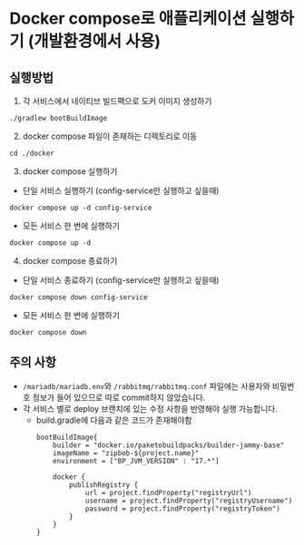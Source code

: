 # Docker compose로 애플리케이션 실행하기 (개발환경에서 사용)

## 실행방법

1. 각 서비스에서 네이티브 빌드팩으로 도커 이미지 생성하기
```
./gradlew bootBuildImage
```

2. docker compose 파일이 존재하는 디렉토리로 이동
```
cd ./docker
```

3. docker compose 실행하기
- 단일 서비스 실행하기 (config-service만 실행하고 싶을때)
```
docker compose up -d config-service
```
- 모든 서비스 한 번에 실행하기
```
docker compose up -d
```

4. docker compose 종료하기
- 단일 서비스 종료하기 (config-service만 실행하고 싶을때)
```
docker compose down config-service
```
- 모든 서비스 한 번에 실행하기
```
docker compose down
```

## 주의 사항
- `/mariadb/mariadb.env`와 `/rabbitmq/rabbitmq.conf` 파일에는 사용자와 비밀번호 정보가 들어 있으므로 따로 commit하지 않았습니다.
- 각 서비스 별로 deploy 브랜치에 있는 수정 사항을 반영해야 실행 가능합니다. 
    - build.gradle에 다음과 같은 코드가 존재해야함
        ```
        bootBuildImage{
            builder = "docker.io/paketobuildpacks/builder-jammy-base"
            imageName = "zipbob-${project.name}"
            environment = ["BP_JVM_VERSION" : "17.*"]

            docker {
                publishRegistry {
                    url = project.findProperty("registryUrl")
                    username = project.findProperty("registryUsername")
                    password = project.findProperty("registryToken")
                }
            }
        }
        ```
